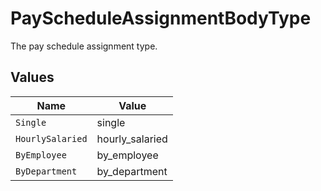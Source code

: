 # PayScheduleAssignmentBodyType

The pay schedule assignment type.


## Values

| Name             | Value            |
| ---------------- | ---------------- |
| `Single`         | single           |
| `HourlySalaried` | hourly_salaried  |
| `ByEmployee`     | by_employee      |
| `ByDepartment`   | by_department    |